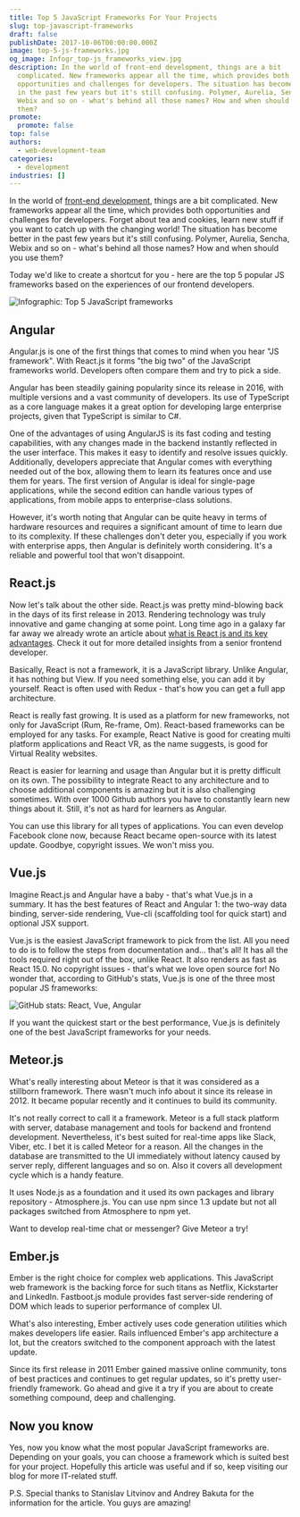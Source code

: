 ```yaml
---
title: Top 5 JavaScript Frameworks For Your Projects
slug: top-javascript-frameworks
draft: false
publishDate: 2017-10-06T00:00:00.000Z
image: top-5-js-frameworks.jpg
og_image: Infogr_top-js_frameworks_view.jpg
description: In the world of front-end development, things are a bit
  complicated. New frameworks appear all the time, which provides both
  opportunities and challenges for developers. The situation has become better
  in the past few years but it's still confusing. Polymer, Aurelia, Sencha,
  Webix and so on - what's behind all those names? How and when should you use
  them?
promote:
  promote: false
top: false
authors:
  - web-development-team
categories:
  - development
industries: []
---
```

In the world of [front-end development](https://anadea.info/blog/modern-front-end-pros-and-cons), things are a bit complicated. New frameworks appear all the time, which provides both opportunities and challenges for developers. Forget about tea and cookies, learn new stuff if you want to catch up with the changing world! The situation has become better in the past few years but it's still confusing. Polymer, Aurelia, Sencha, Webix and so on - what's behind all those names? How and when should you use them?

Today we'd like to create a shortcut for you - here are the top 5 popular JS frameworks based on the experiences of our frontend developers.

![Infographic: Top 5 JavaScript frameworks](Infogr_top-5_js_frameworks.jpg)

## Angular

Angular.js is one of the first things that comes to mind when you hear "JS framework". With React.js it forms "the big two" of the JavaScript frameworks world. Developers often compare them and try to pick a side.

Angular has been steadily gaining popularity since its release in 2016, with multiple versions and a vast community of developers. Its use of TypeScript as a core language makes it a great option for developing large enterprise projects, given that TypeScript is similar to C#.

One of the advantages of using AngularJS is its fast coding and testing capabilities, with any changes made in the backend instantly reflected in the user interface. This makes it easy to identify and resolve issues quickly. Additionally, developers appreciate that Angular comes with everything needed out of the box, allowing them to learn its features once and use them for years. The first version of Angular is ideal for single-page applications, while the second edition can handle various types of applications, from mobile apps to enterprise-class solutions.

However, it's worth noting that Angular can be quite heavy in terms of hardware resources and requires a significant amount of time to learn due to its complexity. If these challenges don't deter you, especially if you work with enterprise apps, then Angular is definitely worth considering. It's a reliable and powerful tool that won't disappoint.

## React.js

Now let's talk about the other side. React.js was pretty mind-blowing back in the days of its first release in 2013. Rendering technology was truly innovative and game changing at some point. Long time ago in a galaxy far far away we already wrote an article about [what is React js and its key advantages](https://anadea.info/blog/advantages-of-react-js). Check it out for more detailed insights from a senior frontend developer.

Basically, React is not a framework, it is a JavaScript library. Unlike Angular, it has nothing but View. If you need something else, you can add it by yourself. React is often used with Redux - that's how you can get a full app architecture.

React is really fast growing. It is used as a platform for new frameworks, not only for JavaScript (Rum, Re-frame, Om). React-based frameworks can be employed for any tasks. For example, React Native is good for creating multi platform applications and React VR, as the name suggests, is good for Virtual Reality websites.

React is easier for learning and usage than Angular but it is pretty difficult on its own. The possibility to integrate React to any architecture and to choose additional components is amazing but it is also challenging sometimes. With over 1000 Github authors you have to constantly learn new things about it. Still, it's not as hard for learners as Angular.

You can use this library for all types of applications. You can even develop Facebook clone now, because React became open-source with its latest update. Goodbye, copyright issues. We won't miss you.

## Vue.js

Imagine React.js and Angular have a baby - that's what Vue.js in a summary. It has the best features of React and Angular 1: the two-way data binding, server-side rendering, Vue-cli (scaffolding tool for quick start) and optional JSX support.

Vue.js is the easiest JavaScript framework to pick from the list. All you need to do is to follow the steps from documentation and… that's all! It has all the tools required right out of the box, unlike React. It also renders as fast as React 15.0. No copyright issues - that's what we love open source for! No wonder that, according to GitHub's stats, Vue.js is one of the three most popular JS frameworks:

![GitHub stats: React, Vue, Angular](GitHub_stats.jpg)

If you want the quickest start or the best performance, Vue.js is definitely one of the best JavaScript frameworks for your needs.

## Meteor.js

What's really interesting about Meteor is that it was considered as a stillborn framework. There wasn't much info about it since its release in 2012. It became popular recently and it continues to build its community.

It's not really correct to call it a framework. Meteor is a full stack platform with server, database management and tools for backend and frontend development. Nevertheless, it's best suited for real-time apps like Slack, Viber, etc. I bet it is called Meteor for a reason. All the changes in the database are transmitted to the UI immediately without latency caused by server reply, different languages and so on. Also it covers all development cycle which is a handy feature.

It uses Node.js as a foundation and it used its own packages and library repository - Atmosphere.js. You can use npm since 1.3 update but not all packages switched from Atmosphere to npm yet.

Want to develop real-time chat or messenger? Give Meteor a try!

## Ember.js

Ember is the right choice for complex web applications. This JavaScript web framework is the backing force for such titans as Netflix, Kickstarter and LinkedIn. Fastboot.js module provides fast server-side rendering of DOM which leads to superior performance of complex UI.

What's also interesting, Ember actively uses code generation utilities which makes developers life easier. Rails influenced Ember's app architecture a lot, but the creators switched to the component approach with the latest update.

Since its first release in 2011 Ember gained massive online community, tons of best practices and continues to get regular updates, so it's pretty user-friendly framework.
Go ahead and give it a try if you are about to create something compound, deep and challenging.

## Now you know

Yes, now you know what the most popular JavaScript frameworks are. Depending on your goals, you can choose a framework which is suited best for your project. Hopefully this article was useful and if so, keep visiting our blog for more IT-related stuff.

P.S.
Special thanks to Stanislav Litvinov and Andrey Bakuta for the information for the article. You guys are amazing!
